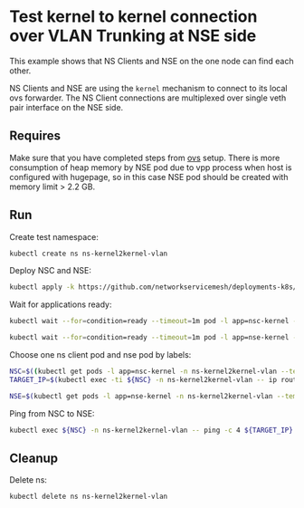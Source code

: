 # Test kernel to kernel connection over VLAN Trunking at NSE side


This example shows that NS Clients and NSE on the one node can find each other. 

NS Clients and NSE are using the `kernel` mechanism to connect to its local ovs forwarder.
The NS Client connections are multiplexed over single veth pair interface on the NSE side.

## Requires

Make sure that you have completed steps from [ovs](../../ovs) setup.
There is more consumption of heap memory by NSE pod due to vpp process when host is configured with
hugepage, so in this case NSE pod should be created with memory limit > 2.2 GB.

## Run

Create test namespace:
```bash
kubectl create ns ns-kernel2kernel-vlan
```

Deploy NSC and NSE:
```bash
kubectl apply -k https://github.com/networkservicemesh/deployments-k8s/examples/use-cases/Kernel2KernelVLAN?ref=fe13b93a691f3ee99c9e49d2208ff7ec79a07924
```

Wait for applications ready:
```bash
kubectl wait --for=condition=ready --timeout=1m pod -l app=nsc-kernel -n ns-kernel2kernel-vlan
```
```bash
kubectl wait --for=condition=ready --timeout=1m pod -l app=nse-kernel -n ns-kernel2kernel-vlan
```

Choose one ns client pod and nse pod by labels:
```bash
NSC=$((kubectl get pods -l app=nsc-kernel -n ns-kernel2kernel-vlan --template '{{range .items}}{{.metadata.name}}{{" "}}{{end}}') | cut -d' ' -f1)
TARGET_IP=$(kubectl exec -ti ${NSC} -n ns-kernel2kernel-vlan -- ip route show | grep 172.16 | cut -d' ' -f1)
```
```bash
NSE=$(kubectl get pods -l app=nse-kernel -n ns-kernel2kernel-vlan --template '{{range .items}}{{.metadata.name}}{{"\n"}}{{end}}')
```

Ping from NSC to NSE:
```bash
kubectl exec ${NSC} -n ns-kernel2kernel-vlan -- ping -c 4 ${TARGET_IP}
```

## Cleanup

Delete ns:
```bash
kubectl delete ns ns-kernel2kernel-vlan
```
